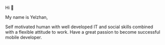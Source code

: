 Hi 👋

My name is Yelzhan, 

Self motivated human with well developed IT and social skills combined with a flexible attitude to work. 
Have a great passion to become successful mobile developer.
